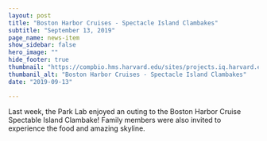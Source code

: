 ```yaml
---
layout: post
title: "Boston Harbor Cruises - Spectacle Island Clambakes"
subtitle: "September 13, 2019"
page_name: news-item
show_sidebar: false
hero_image: ""
hide_footer: true
thumbnail: "https://compbio.hms.harvard.edu/sites/projects.iq.harvard.edu/files/styles/os_square_100_100/public/parklab/files/20190905_201412.jpg?m=1568383800&itok=LNMal5JZ"
thumbanil_alt: "Boston Harbor Cruises - Spectacle Island Clambakes"
date: "2019-09-13"

---
```


Last week, the Park Lab enjoyed an outing to the Boston Harbor Cruise Spectable Island Clambake! Family members were also invited to experience the food and amazing skyline.

